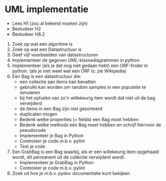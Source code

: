 # UML implementatie

- Lees H1 (zou al bekend moeten zijn)
- Bestudeer H2
- Bestudeer H8.2

1. Zoek op wat een algoritme is 
2. Zoek op wat een Datastructuur is 
3. Geef vijf voorbeelden van datastructuren 
4. Implementeer de gegeven UML-klassediagrammen in python 
5. Implementeer (als je dat nog niet gedaan hebt) een ORF-finder in python. (als je niet weet wat een ORF is: zie Wikipedia)
6. Een Bag is een datastructuur die:
    - een collectie aan items kan bevatten
    - gebruikt kan worden om random samples in een populatie te simuleren
    - bij het ophalen van zo'n willekeurig item wordt dat niet uit de bag verwijderd
    - de items in een Bag zijn niet gesorteerd
    - duplicaten mogen
    - Bedenk welke properties (= fields) een Bag moet hebben
    - Bedenk welke methods een Bag moet hebben en schrijf hiervoor de pseudocode
    - Implementeer je Bag in Python
    - Controleer je code m.b.v. pylint
    - Test je code
7. Een GrabBag is een Bag waarbij, als er een willekeurig item opgehaald wordt, dit permanent uit de collectie verwijderd wordt.
    - Implementeer je GrabBag in Python
    - Controleer je code m.b.v. pylint
8. Zoek uit hoe je m.b.v. pydoc documentatie kunt bekijken
